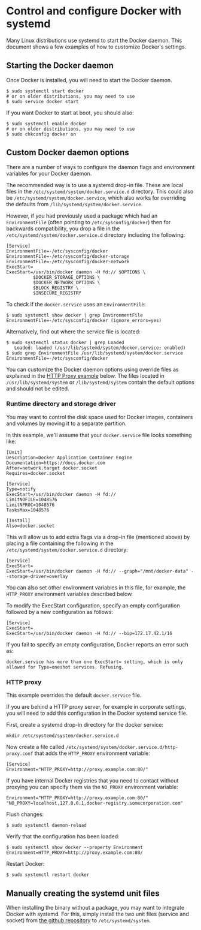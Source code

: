 <!--[metadata]>
+++
aliases = ["/engine/reference/logging/systemd/"]
title = "Control and configure Docker with systemd"
description = "Controlling and configuring Docker using systemd"
keywords = ["docker, daemon, systemd,  configuration"]
[menu.main]
parent = "engine_admin"
+++
<![end-metadata]-->

# Control and configure Docker with systemd

Many Linux distributions use systemd to start the Docker daemon. This document
shows a few examples of how to customize Docker's settings.

## Starting the Docker daemon

Once Docker is installed, you will need to start the Docker daemon.

    $ sudo systemctl start docker
    # or on older distributions, you may need to use
    $ sudo service docker start

If you want Docker to start at boot, you should also:

    $ sudo systemctl enable docker
    # or on older distributions, you may need to use
    $ sudo chkconfig docker on

## Custom Docker daemon options

There are a number of ways to configure the daemon flags and environment variables
for your Docker daemon.

The recommended way is to use a systemd drop-in file. These are local files in
the `/etc/systemd/system/docker.service.d` directory. This could also be
`/etc/systemd/system/docker.service`, which also works for overriding the
defaults from `/lib/systemd/system/docker.service`.

However, if you had previously used a package which had an `EnvironmentFile`
(often pointing to `/etc/sysconfig/docker`) then for backwards compatibility,
you drop a file in the `/etc/systemd/system/docker.service.d`
directory including the following:

    [Service]
    EnvironmentFile=-/etc/sysconfig/docker
    EnvironmentFile=-/etc/sysconfig/docker-storage
    EnvironmentFile=-/etc/sysconfig/docker-network
    ExecStart=
    ExecStart=/usr/bin/docker daemon -H fd:// $OPTIONS \
              $DOCKER_STORAGE_OPTIONS \
              $DOCKER_NETWORK_OPTIONS \
              $BLOCK_REGISTRY \
              $INSECURE_REGISTRY

To check if the `docker.service` uses an `EnvironmentFile`:

    $ sudo systemctl show docker | grep EnvironmentFile
    EnvironmentFile=-/etc/sysconfig/docker (ignore_errors=yes)

Alternatively, find out where the service file is located:

    $ sudo systemctl status docker | grep Loaded
       Loaded: loaded (/usr/lib/systemd/system/docker.service; enabled)
    $ sudo grep EnvironmentFile /usr/lib/systemd/system/docker.service
    EnvironmentFile=-/etc/sysconfig/docker

You can customize the Docker daemon options using override files as explained in the
[HTTP Proxy example](#http-proxy) below. The files located in `/usr/lib/systemd/system`
or `/lib/systemd/system` contain the default options and should not be edited.

### Runtime directory and storage driver

You may want to control the disk space used for Docker images, containers
and volumes by moving it to a separate partition.

In this example, we'll assume that your `docker.service` file looks something like:

    [Unit]
    Description=Docker Application Container Engine
    Documentation=https://docs.docker.com
    After=network.target docker.socket
    Requires=docker.socket

    [Service]
    Type=notify
    ExecStart=/usr/bin/docker daemon -H fd://
    LimitNOFILE=1048576
    LimitNPROC=1048576
    TasksMax=1048576

    [Install]
    Also=docker.socket

This will allow us to add extra flags via a drop-in file (mentioned above) by
placing a file containing the following in the `/etc/systemd/system/docker.service.d`
directory:

    [Service]
    ExecStart=
    ExecStart=/usr/bin/docker daemon -H fd:// --graph="/mnt/docker-data" --storage-driver=overlay

You can also set other environment variables in this file, for example, the
`HTTP_PROXY` environment variables described below.

To modify the ExecStart configuration, specify an empty configuration followed
by a new configuration as follows:

    [Service]
    ExecStart=
    ExecStart=/usr/bin/docker daemon -H fd:// --bip=172.17.42.1/16

If you fail to specify an empty configuration, Docker reports an error such as:

    docker.service has more than one ExecStart= setting, which is only allowed for Type=oneshot services. Refusing.

### HTTP proxy

This example overrides the default `docker.service` file.

If you are behind a HTTP proxy server, for example in corporate settings,
you will need to add this configuration in the Docker systemd service file.

First, create a systemd drop-in directory for the docker service:

    mkdir /etc/systemd/system/docker.service.d

Now create a file called `/etc/systemd/system/docker.service.d/http-proxy.conf`
that adds the `HTTP_PROXY` environment variable:

    [Service]
    Environment="HTTP_PROXY=http://proxy.example.com:80/"

If you have internal Docker registries that you need to contact without
proxying you can specify them via the `NO_PROXY` environment variable:

    Environment="HTTP_PROXY=http://proxy.example.com:80/" "NO_PROXY=localhost,127.0.0.1,docker-registry.somecorporation.com"

Flush changes:

    $ sudo systemctl daemon-reload

Verify that the configuration has been loaded:

    $ sudo systemctl show docker --property Environment
    Environment=HTTP_PROXY=http://proxy.example.com:80/

Restart Docker:

    $ sudo systemctl restart docker

## Manually creating the systemd unit files

When installing the binary without a package, you may want
to integrate Docker with systemd. For this, simply install the two unit files
(service and socket) from [the github
repository](https://github.com/docker/docker/tree/master/contrib/init/systemd)
to `/etc/systemd/system`.
